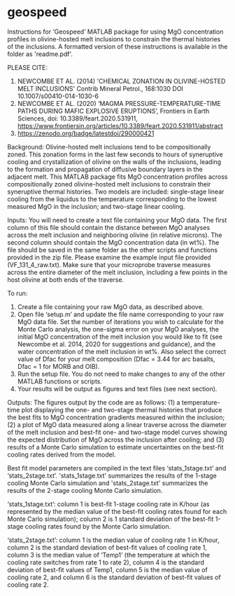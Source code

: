 # geospeed

Instructions for ‘Geospeed’ MATLAB package for using MgO concentration profiles in olivine-hosted melt inclusions to constrain the thermal histories of the inclusions. A formatted version of these instructions is available in the folder as 'readme.pdf'.

PLEASE CITE:
1.	NEWCOMBE ET AL. (2014) 'CHEMICAL ZONATION IN OLIVINE-HOSTED MELT INCLUSIONS' Contrib Mineral Petrol., 168:1030 DOI 10.1007/s00410-014-1030-6
2.	NEWCOMBE ET AL. (2020) ‘MAGMA PRESSURE-TEMPERATURE-TIME PATHS DURING MAFIC EXPLOSIVE ERUPTIONS’, Frontiers in Earth Sciences, doi: 10.3389/feart.2020.531911, https://www.frontiersin.org/articles/10.3389/feart.2020.531911/abstract
3.  https://zenodo.org/badge/latestdoi/290000421

Background:
Olivine-hosted melt inclusions tend to be compositionally zoned. This zonation forms in the last few seconds to hours of syneruptive cooling and crystallization of olivine on the walls of the inclusions, leading to the formation and propagation of diffusive boundary layers in the adjacent melt. This MATLAB package fits MgO concentration profiles across compositionally zoned olivine-hosted melt inclusions to constrain their syneruptive thermal histories. Two models are included: single-stage linear cooling from the liquidus to the temperature corresponding to the lowest measured MgO in the inclusion; and two-stage linear cooling.  

Inputs:
You will need to create a text file containing your MgO data. The first column of this file should contain the distance between MgO analyses across the melt inclusion and neighboring olivine (in relative microns). The second column should contain the MgO concentration data (in wt%). The file should be saved in the same folder as the other scripts and functions provided in the zip file. Please examine the example input file provided (VF_131_4_raw.txt). Make sure that your microprobe traverse measures across the entire diameter of the melt inclusion, including a few points in the host olivine at both ends of the traverse.

To run:
1.	Create a file containing your raw MgO data, as described above.
2.	Open file ‘setup.m’ and update the file name corresponding to your raw MgO data file. Set the number of iterations you wish to calculate for the Monte Carlo analysis, the one-sigma error on your MgO analyses, the initial MgO concentration of the melt inclusion you would like to fit (see Newcombe et al. 2014, 2020 for suggestions and guidance), and the water concentration of the melt inclusion in wt%. Also select the correct value of Dfac for your melt composition (Dfac = 3.44 for arc basalts, Dfac = 1 for MORB and OIB). 
3.	Run the setup file. You do not need to make changes to any of the other MATLAB functions or scripts.
4.	Your results will be output as figures and text files (see next section).

Outputs:
The figures output by the code are as follows: (1) a temperature-time plot displaying the one- and two-stage thermal histories that produce the best fits to MgO concentration gradients measured within the inclusion; (2) a plot of MgO data measured along a linear traverse across the diameter of the melt inclusion and best-fit one- and two-stage model curves showing the expected distribution of MgO across the inclusion after cooling; and (3) results of a Monte Carlo simulation to estimate uncertainties on the best-fit cooling rates derived from the model.

Best fit model parameters are compiled in the text files ‘stats_1stage.txt’ and ‘stats_2stage.txt’. 'stats_1stage.txt' summarizes the results of the 1-stage cooling Monte Carlo simulation and 'stats_2stage.txt' summarizes the results of the 2-stage cooling Monte Carlo simulation.

‘stats_1stage.txt’: column 1 is best-fit 1-stage cooling rate in K/hour (as represented by the median value of the best-fit cooling rates found for each Monte Carlo simulation); column 2 is 1 standard deviation of the best-fit 1-stage cooling rates found by the Monte Carlo simulation.

‘stats_2stage.txt’: column 1 is the median value of cooling rate 1 in K/hour, column 2 is the standard deviation of best-fit values of cooling rate 1, column 3 is the median value of ‘Temp1’ (the temperature at which the cooling rate switches from rate 1 to rate 2), column 4 is the standard deviation of best-fit values of Temp1, column 5 is the median value of cooling rate 2, and column 6 is the standard deviation of best-fit values of cooling rate 2.

